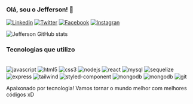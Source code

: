 ### Olá, sou o Jefferson! 👋

[![Linkedin](https://img.shields.io/badge/LinkedIn-0077B5?style=for-the-badge&logo=linkedin&logoColor=white)](https://www.linkedin.com/in/jeffersondrs/)
[![Twitter](https://img.shields.io/badge/Twitter-1DA1F2?style=for-the-badge&logo=twitter&logoColor=white)](https://twitter.com/kalliadranoth)
[![Facebook](https://img.shields.io/badge/Facebook-1877F2?style=for-the-badge&logo=facebook&logoColor=white)](https://www.facebook.com/jefferson.duarteramos.1)
[![Instagran](https://img.shields.io/badge/Instagram-E4405F?style=for-the-badge&logo=instagram&logoColor=white)](https://www.instagram.com/grinreborn/)


![Jefferson GitHub stats](https://github-readme-stats.vercel.app/api?username=jeffersondrs&show_icons=true&theme=dracula)

### Tecnologias que utilizo

<div style="display: inline_block"><br>
<img align="center" alt="javascript" src="https://img.shields.io/badge/JavaScript-F7DF1E?style=for-the-badge&logo=javascript&logoColor=black">
<img align="center" alt="html5" src="https://img.shields.io/badge/HTML5-E34F26?style=for-the-badge&logo=html5&logoColor=white">
<img align="center" alt="css3" src="https://img.shields.io/badge/CSS3-1572B6?style=for-the-badge&logo=css3&logoColor=white">
<img align="center" alt="nodejs" src="https://img.shields.io/badge/Node.js-43853D?style=for-the-badge&logo=node.js&logoColor=white">
<img align="center" alt="react" src="https://img.shields.io/badge/React-20232A?style=for-the-badge&logo=react&logoColor=61DAFB">
<img align="center" alt="mysql" src="https://img.shields.io/badge/MySQL-00000F?style=for-the-badge&logo=mysql&logoColor=white">
<img align="center" alt="sequelize" src="https://img.shields.io/badge/sequelize-323330?style=for-the-badge&logo=sequelize&logoColor=blue">
<img align="center" alt="express" src="https://img.shields.io/badge/Express.js-404D59?style=for-the-badge">
  <img align="center" alt="tailwind" src="https://img.shields.io/badge/Tailwind_CSS-38B2AC?style=for-the-badge&logo=tailwind-css&logoColor=white">
  <img align="center" alt="styled-component" src="https://img.shields.io/badge/styled--components-DB7093?style=for-the-badge&logo=styled-components&logoColor=white">
  <img align="center" alt="mongodb" src="https://img.shields.io/badge/MongoDB-4EA94B?style=for-the-badge&logo=mongodb&logoColor=white">
  <img align="center" alt="mongodb" src="https://img.shields.io/badge/Netlify-00C7B7?style=for-the-badge&logo=netlify&logoColor=white">
  <img align="center" alt="git" src="https://img.shields.io/badge/Git-E34F26?style=for-the-badge&logo=git&logoColor=white">
  
  
</div>

Apaixonado por tecnologia! Vamos tornar o mundo melhor com melhores códigos xD
